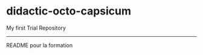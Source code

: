 # didactic-octo-capsicum
My first Trial Repository 
**************************
README pour la formation
